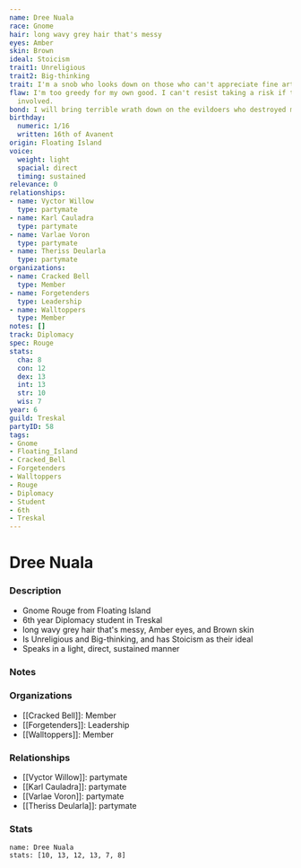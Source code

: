 ```yaml
---
name: Dree Nuala
race: Gnome
hair: long wavy grey hair that's messy
eyes: Amber
skin: Brown
ideal: Stoicism
trait1: Unreligious
trait2: Big-thinking
trait: I'm a snob who looks down on those who can't appreciate fine art.
flaw: I'm too greedy for my own good. I can't resist taking a risk if there's money
  involved.
bond: I will bring terrible wrath down on the evildoers who destroyed my homeland.
birthday:
  numeric: 1/16
  written: 16th of Avanent
origin: Floating Island
voice:
  weight: light
  spacial: direct
  timing: sustained
relevance: 0
relationships:
- name: Vyctor Willow
  type: partymate
- name: Karl Cauladra
  type: partymate
- name: Varlae Voron
  type: partymate
- name: Theriss Deularla
  type: partymate
organizations:
- name: Cracked Bell
  type: Member
- name: Forgetenders
  type: Leadership
- name: Walltoppers
  type: Member
notes: []
track: Diplomacy
spec: Rouge
stats:
  cha: 8
  con: 12
  dex: 13
  int: 13
  str: 10
  wis: 7
year: 6
guild: Treskal
partyID: 58
tags:
- Gnome
- Floating_Island
- Cracked_Bell
- Forgetenders
- Walltoppers
- Rouge
- Diplomacy
- Student
- 6th
- Treskal
---
```

# Dree Nuala
### Description
- Gnome Rouge from Floating Island
- 6th year Diplomacy student in Treskal
- long wavy grey hair that's messy, Amber eyes, and Brown skin
- Is Unreligious and Big-thinking, and has Stoicism as their ideal
- Speaks in a light, direct, sustained manner

### Notes

### Organizations
- [[Cracked Bell]]: Member
- [[Forgetenders]]: Leadership
- [[Walltoppers]]: Member

### Relationships
- [[Vyctor Willow]]: partymate
- [[Karl Cauladra]]: partymate
- [[Varlae Voron]]: partymate
- [[Theriss Deularla]]: partymate

### Stats
```statblock
name: Dree Nuala
stats: [10, 13, 12, 13, 7, 8]
```